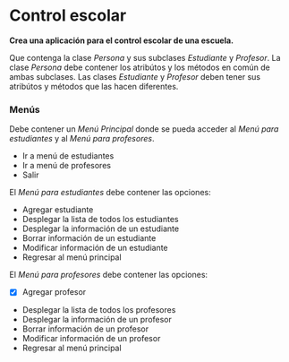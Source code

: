 # Control escolar

**Crea una aplicación para el control escolar de una escuela.**

Que contenga la clase *Persona* y sus subclases *Estudiante* y *Profesor*. 
La clase *Persona* debe contener los atribútos y los métodos en común de ambas subclases. Las clases *Estudiante* y *Profesor* deben tener sus atribútos y métodos que las hacen diferentes.

### Menús

Debe contener un *Menú Principal* donde se pueda acceder al *Menú para estudiantes* y al *Menú para profesores*.

- Ir a menú de estudiantes
- Ir a menú de profesores
- Salir

El *Menú para estudiantes* debe contener las opciones:

- Agregar estudiante
- Desplegar la lista de todos los estudiantes
- Desplegar la información de un estudiante
- Borrar información de un estudiante
- Modificar información de un estudiante
- Regresar al menú principal

El *Menú para profesores* debe contener las opciones:

- [x] Agregar profesor
- Desplegar la lista de todos los profesores
- Desplegar la información de un profesor
- Borrar información de un profesor
- Modificar información de un profesor
- Regresar al menú principal

